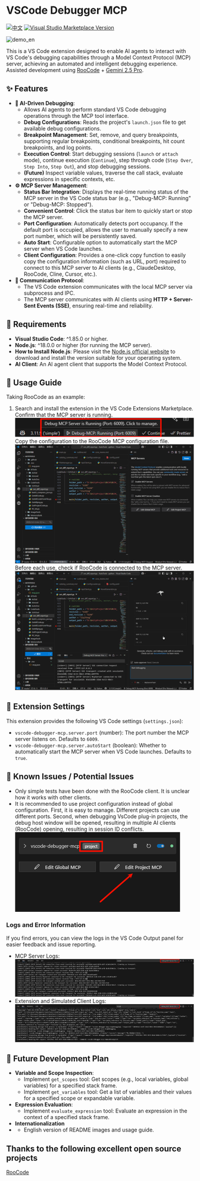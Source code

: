 # VSCode Debugger MCP

[![中文](https://img.shields.io/badge/Language-中文-blue)](README.cn.md)
[![Visual Studio Marketplace Version](https://img.shields.io/visual-studio-marketplace/v/NyxJae.vscode-debugger-mcp?style=flat-square&amp;label=VS%20Marketplace)](https://marketplace.visualstudio.com/items?itemName=NyxJae.vscode-debugger-mcp)

![demo_en](assets/demo_en.gif)

This is a VS Code extension designed to enable AI agents to interact with VS Code's debugging capabilities through a Model Context Protocol (MCP) server, achieving an automated and intelligent debugging experience. Assisted development using [RooCode](https://github.com/RooVetGit/Roo-Code) + [Gemini 2.5 Pro](https://deepmind.google/technologies/gemini/pro/).

## ✨ Features

*   **🤖 AI-Driven Debugging**:
    *   Allows AI agents to perform standard VS Code debugging operations through the MCP tool interface.
    *   **Debug Configurations**: Reads the project's `launch.json` file to get available debug configurations.
    *   **Breakpoint Management**: Set, remove, and query breakpoints, supporting regular breakpoints, conditional breakpoints, hit count breakpoints, and log points.
    *   **Execution Control**: Start debugging sessions (`launch` or `attach` mode), continue execution (`Continue`), step through code (`Step Over`, `Step Into`, `Step Out`), and stop debugging sessions.
    *   **(Future)** Inspect variable values, traverse the call stack, evaluate expressions in specific contexts, etc.
*   **⚙️ MCP Server Management**:
    *   **Status Bar Integration**: Displays the real-time running status of the MCP server in the VS Code status bar (e.g., "Debug-MCP: Running" or "Debug-MCP: Stopped").
    *   **Convenient Control**: Click the status bar item to quickly start or stop the MCP server.
    *   **Port Configuration**: Automatically detects port occupancy. If the default port is occupied, allows the user to manually specify a new port number, which will be persistently saved.
    *   **Auto Start**: Configurable option to automatically start the MCP server when VS Code launches.
    *   **Client Configuration**: Provides a one-click copy function to easily copy the configuration information (such as URL, port) required to connect to this MCP server to AI clients (e.g., ClaudeDesktop, RooCode, Cline, Cursor, etc.).
*   **📡 Communication Protocol**:
    *   The VS Code extension communicates with the local MCP server via subprocess and IPC.
    *   The MCP server communicates with AI clients using **HTTP + Server-Sent Events (SSE)**, ensuring real-time and reliability.

## 🚀 Requirements

*   **Visual Studio Code**: ^1.85.0 or higher.
*   **Node.js**: ^18.0.0 or higher (for running the MCP server).
*   **How to Install Node.js**: Please visit the [Node.js official website](https://nodejs.org/) to download and install the version suitable for your operating system.
*   **AI Client**: An AI agent client that supports the Model Context Protocol.

## 📖 Usage Guide

Taking RooCode as an example:
1. Search and install the extension in the VS Code Extensions Marketplace.
Confirm that the MCP server is running. ![MCPRunning_cn](assets/MCPRunning_cn.png)
Copy the configuration to the RooCode MCP configuration file. ![copy_config_en](assets/copy_config_en.gif)
Before each use, check if RooCode is connected to the MCP server. ![connect_en](assets/connect_en.gif)

## 🔧 Extension Settings

This extension provides the following VS Code settings (`settings.json`):

*   `vscode-debugger-mcp.server.port` (number): The port number the MCP server listens on. Defaults to `6009`.
*   `vscode-debugger-mcp.server.autoStart` (boolean): Whether to automatically start the MCP server when VS Code launches. Defaults to `true`.

## 🐞 Known Issues / Potential Issues

*   Only simple tests have been done with the RooCode client. It is unclear how it works with other clients.
*   It is recommended to use project configuration instead of global configuration. First, it is easy to manage. Different projects can use different ports. Second, when debugging VsCode plug-in projects, the debug host window will be opened, resulting in multiple AI clients (RooCode) opening, resulting in session ID conflicts.![note_1](assets/note_1_en.png)

### Logs and Error Information

If you find errors, you can view the logs in the VS Code Output panel for easier feedback and issue reporting.
*   MCP Server Logs: ![mcp_log](assets/mcp_log.png)
*   Extension and Simulated Client Logs: ![extention_log](assets/extention_log.png)

## 🔮 Future Development Plan

*   **Variable and Scope Inspection**:
    *   Implement `get_scopes` tool: Get scopes (e.g., local variables, global variables) for a specified stack frame.
    *   Implement `get_variables` tool: Get a list of variables and their values for a specified scope or expandable variable.
*   **Expression Evaluation**:
    *   Implement `evaluate_expression` tool: Evaluate an expression in the context of a specified stack frame.
*   **Internationalization**
*   *   English version of README images and usage guide.


## Thanks to the following excellent open source projects
[RooCode](https://github.com/RooVetGit/Roo-Code)
